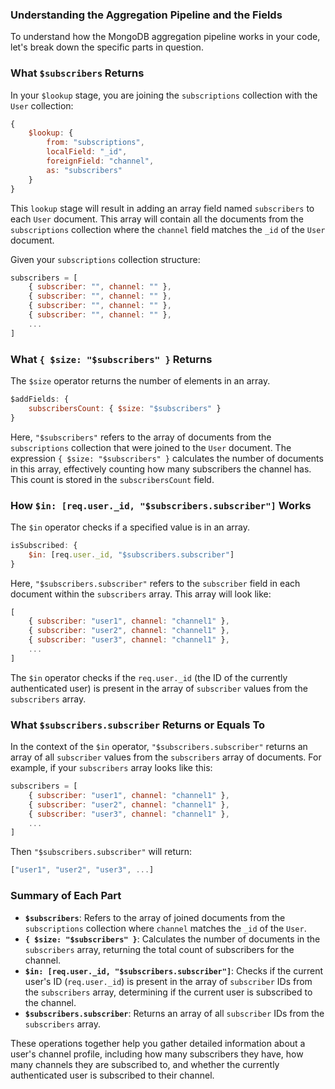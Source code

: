 ### Understanding the Aggregation Pipeline and the Fields

To understand how the MongoDB aggregation pipeline works in your code, let's break down the specific parts in question.

### What `$subscribers` Returns

In your `$lookup` stage, you are joining the `subscriptions` collection with the `User` collection:

```javascript
{
    $lookup: {
        from: "subscriptions",
        localField: "_id",
        foreignField: "channel",
        as: "subscribers"
    }
}
```

This `lookup` stage will result in adding an array field named `subscribers` to each `User` document. This array will contain all the documents from the `subscriptions` collection where the `channel` field matches the `_id` of the `User` document.

Given your `subscriptions` collection structure:

```javascript
subscribers = [
    { subscriber: "", channel: "" },
    { subscriber: "", channel: "" },
    { subscriber: "", channel: "" },
    { subscriber: "", channel: "" },
    ...
]
```

### What `{ $size: "$subscribers" }` Returns

The `$size` operator returns the number of elements in an array. 

```javascript
$addFields: {
    subscribersCount: { $size: "$subscribers" }
}
```

Here, `"$subscribers"` refers to the array of documents from the `subscriptions` collection that were joined to the `User` document. The expression `{ $size: "$subscribers" }` calculates the number of documents in this array, effectively counting how many subscribers the channel has. This count is stored in the `subscribersCount` field.

### How `$in: [req.user._id, "$subscribers.subscriber"]` Works

The `$in` operator checks if a specified value is in an array.

```javascript
isSubscribed: {
    $in: [req.user._id, "$subscribers.subscriber"]
}
```

Here, `"$subscribers.subscriber"` refers to the `subscriber` field in each document within the `subscribers` array. This array will look like:

```javascript
[
    { subscriber: "user1", channel: "channel1" },
    { subscriber: "user2", channel: "channel1" },
    { subscriber: "user3", channel: "channel1" },
    ...
]
```

The `$in` operator checks if the `req.user._id` (the ID of the currently authenticated user) is present in the array of `subscriber` values from the `subscribers` array. 

### What `$subscribers.subscriber` Returns or Equals To

In the context of the `$in` operator, `"$subscribers.subscriber"` returns an array of all `subscriber` values from the `subscribers` array of documents. For example, if your `subscribers` array looks like this:

```javascript
subscribers = [
    { subscriber: "user1", channel: "channel1" },
    { subscriber: "user2", channel: "channel1" },
    { subscriber: "user3", channel: "channel1" },
    ...
]
```

Then `"$subscribers.subscriber"` will return:

```javascript
["user1", "user2", "user3", ...]
```

### Summary of Each Part

- **`$subscribers`**: Refers to the array of joined documents from the `subscriptions` collection where `channel` matches the `_id` of the `User`.
- **`{ $size: "$subscribers" }`**: Calculates the number of documents in the `subscribers` array, returning the total count of subscribers for the channel.
- **`$in: [req.user._id, "$subscribers.subscriber"]`**: Checks if the current user's ID (`req.user._id`) is present in the array of `subscriber` IDs from the `subscribers` array, determining if the current user is subscribed to the channel.
- **`$subscribers.subscriber`**: Returns an array of all `subscriber` IDs from the `subscribers` array.

These operations together help you gather detailed information about a user's channel profile, including how many subscribers they have, how many channels they are subscribed to, and whether the currently authenticated user is subscribed to their channel.